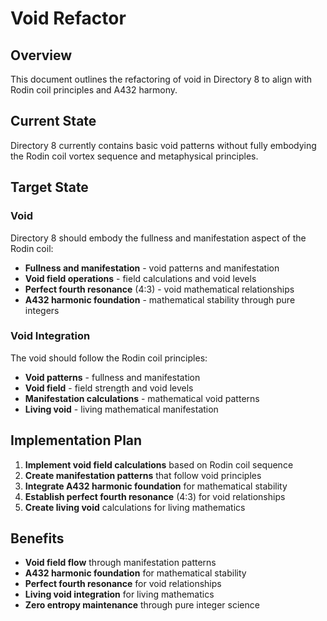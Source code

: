 # Void Refactor

## Overview

This document outlines the refactoring of void in Directory 8 to align with Rodin coil principles and A432 harmony.

## Current State

Directory 8 currently contains basic void patterns without fully embodying the Rodin coil vortex sequence and metaphysical principles.

## Target State

### Void

Directory 8 should embody the fullness and manifestation aspect of the Rodin coil:

- **Fullness and manifestation** - void patterns and manifestation
- **Void field operations** - field calculations and void levels
- **Perfect fourth resonance** (4:3) - void mathematical relationships
- **A432 harmonic foundation** - mathematical stability through pure integers

### Void Integration

The void should follow the Rodin coil principles:

- **Void patterns** - fullness and manifestation
- **Void field** - field strength and void levels
- **Manifestation calculations** - mathematical void patterns
- **Living void** - living mathematical manifestation

## Implementation Plan

1. **Implement void field calculations** based on Rodin coil sequence
2. **Create manifestation patterns** that follow void principles
3. **Integrate A432 harmonic foundation** for mathematical stability
4. **Establish perfect fourth resonance** (4:3) for void relationships
5. **Create living void** calculations for living mathematics

## Benefits

- **Void field flow** through manifestation patterns
- **A432 harmonic foundation** for mathematical stability
- **Perfect fourth resonance** for void relationships
- **Living void integration** for living mathematics
- **Zero entropy maintenance** through pure integer science 
